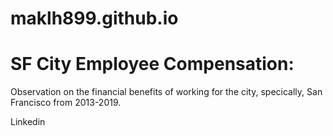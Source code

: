 # maklh899.github.io

# SF City Employee Compensation:
Observation on the financial benefits of working for the city, specically, San Francisco from 2013-2019.

Linkedin

